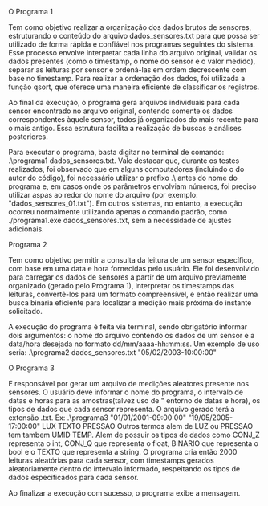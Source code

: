 O Programa 1

Tem como objetivo realizar a organização dos dados brutos de sensores, estruturando o conteúdo do arquivo dados_sensores.txt para que possa ser utilizado de forma rápida e confiável nos programas seguintes do sistema. Esse processo envolve interpretar cada linha do arquivo original, validar os dados presentes (como o timestamp, o nome do sensor e o valor medido), separar as leituras por sensor e ordená-las em ordem decrescente com base no timestamp. Para realizar a ordenação dos dados, foi utilizada a função qsort, que oferece uma maneira eficiente de classificar os registros.

Ao final da execução, o programa gera arquivos individuais para cada sensor  encontrado no arquivo original, contendo somente os dados correspondentes àquele sensor, todos já organizados do mais recente para o mais antigo. Essa estrutura facilita a realização de buscas e análises posteriores.

Para executar o programa, basta digitar no terminal de comando: .\programa1 dados_sensores.txt. Vale destacar que, durante os testes realizados, foi observado que em alguns computadores (incluindo o do autor do código), foi necessário utilizar o prefixo .\ antes do nome do programa e, em casos onde os parâmetros envolviam números, foi preciso utilizar aspas ao redor do nome do arquivo (por exemplo: "dados_sensores_01.txt"). Em outros sistemas, no entanto, a execução ocorreu normalmente utilizando apenas o comando padrão, como ./programa1.exe dados_sensores.txt, sem a necessidade de ajustes adicionais.

Programa 2

Tem como objetivo permitir a consulta da leitura de um sensor específico, com base em uma data e hora fornecidas pelo usuário. Ele foi desenvolvido para carregar os dados de sensores a partir de um arquivo previamente organizado (gerado pelo Programa 1), interpretar os timestamps das leituras, convertê-los para um formato compreensível, e então realizar uma busca binária eficiente para localizar a medição mais próxima do instante solicitado.

A execução do programa é feita via terminal, sendo obrigatório informar dois argumentos: o nome do arquivo contendo os dados de um sensor e a data/hora desejada no formato dd/mm/aaaa-hh:mm:ss. Um exemplo de uso seria: .\programa2 dados_sensores.txt "05/02/2003-10:00:00"

O Programa 3

E responsável por gerar um arquivo de medições aleatores presente nos sensores. O usuário deve informar o nome do programa, o intervalo de datas e horas para as amostras(talvez uso de " entorno de datas e hora), os tipos de dados que cada sensor representa. O arquivo gerado terá a extensão .txt. 
Ex: .\programa3 "01/01/2001-09:00:00" "19/05/2005-17:00:00" LUX TEXTO PRESSAO
Outros termos alem de LUZ ou PRESSAO tem tambem UMID TEMP.
Alem de possuir os tipos de dados como CONJ_Z representa o int, CONJ_Q que representa o float, BINARIO que representa o bool e o TEXTO que representa a string.
O programa cria então 2000 leituras aleatórias para cada sensor, com timestamps gerados aleatoriamente dentro do intervalo informado, respeitando os tipos de dados especificados para cada sensor.

Ao finalizar a execução com sucesso, o programa exibe a mensagem.
